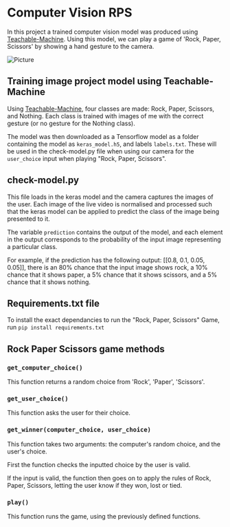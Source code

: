 # Computer Vision RPS
In this project a trained computer vision model was produced using [Teachable-Machine](https://teachablemachine.withgoogle.com/). Using this model, we can play a game of 'Rock, Paper, Scissors' by showing a hand gesture to the camera.

![Picture](https://github.com/ScarfDemon/computer-vision-rock-paper-scissors/blob/main/image.jpg?raw=true)

## Training image project model using Teachable-Machine
Using [Teachable-Machine](https://teachablemachine.withgoogle.com/), four classes are made: Rock, Paper, Scissors, and Nothing. Each class is trained with images of me with the correct gesture (or no gesture for the Nothing class).

The model was then downloaded as a Tensorflow model as a folder containing the model as  `keras_model.h5`,  and labels `labels.txt`. These will be used in the check-model.py file when using our camera for the `user_choice` input when playing "Rock, Paper, Scissors".

## check-model.py
This file loads in the keras model and the camera captures the images of the user. Each image of the live video is normalised and processed such that the keras model can be applied to predict the class of the image being presented to it.


The variable `prediction` contains the output of the model, and each element in the output corresponds to the probability of the input image representing a particular class.

For example, if the prediction has the following output: [[0.8, 0.1, 0.05, 0.05]], there is an 80% chance that the input image shows rock, a 10% chance that it shows paper, a 5% chance that it shows scissors, and a 5% chance that it shows nothing.

## Requirements.txt file
To install the exact dependancies to run the "Rock, Paper, Scissors" Game, run `pip install requirements.txt`

## Rock Paper Scissors game methods

### `get_computer_choice()`
This function returns a random choice from 'Rock', 'Paper', 'Scissors'.

### `get_user_choice()`
This function asks the user for their choice.

### `get_winner(computer_choice, user_choice)`
This function takes two arguments: the computer's random choice, and the user's choice.

First the function checks the inputted choice by the user is valid. 

If the input is valid, the function then goes on to apply the rules of Rock, Paper, Scissors, letting the user know if they won, lost or tied.

### `play()`
This function runs the game, using the previously defined functions.


